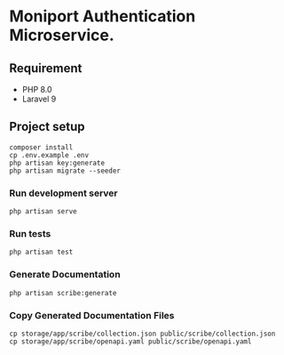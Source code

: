 # Moniport Authentication Microservice.

## Requirement

- PHP 8.0
- Laravel 9

## Project setup

```shell
composer install
cp .env.example .env
php artisan key:generate
php artisan migrate --seeder
```

### Run development server

```shell
php artisan serve
```

### Run tests

```shell
php artisan test
```

### Generate Documentation

```shell
php artisan scribe:generate
```

### Copy Generated Documentation Files

```shell
cp storage/app/scribe/collection.json public/scribe/collection.json
cp storage/app/scribe/openapi.yaml public/scribe/openapi.yaml
```
